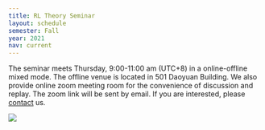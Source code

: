 ```yaml
---
title: RL Theory Seminar
layout: schedule
semester: Fall
year: 2021
nav: current
---
```


The seminar meets Thursday, 9:00-11:00 am (UTC+8) in a online-offline mixed mode.
The offline venue is located in 501 Daoyuan Building.
We also provide online zoom meeting room for the convenience of discussion and replay.
The zoom link will be sent by email. If you are interested, please [contact](about.html) us.

<a target="_blank" href="https://calendar.google.com/event?action=TEMPLATE&amp;tmeid=aW5zMjE3MmI5djVuNWdiNGlpaWMzbWNnMTJfMjAyMTExMDRUMDEwMDAwWiBzenJsZWVAbQ&amp;tmsrc=szrlee%40gmail.com&amp;scp=ALL"><img border="0" src="https://www.google.com/calendar/images/ext/gc_button1_en.gif"></a>